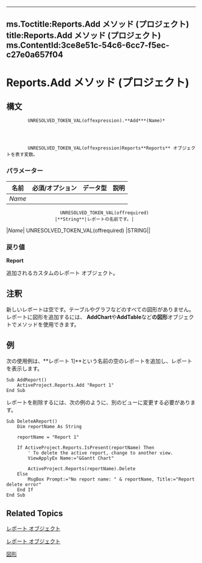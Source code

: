 
---
ms.Toctitle:Reports.Add メソッド (プロジェクト)
title:Reports.Add メソッド (プロジェクト)
ms.ContentId:3ce8e51c-54c6-6cc7-f5ec-c27e0a657f04
---
# Reports.Add メソッド (プロジェクト)





## 構文

            UNRESOLVED_TOKEN_VAL(offexpression).**Add***(Name)*




            UNRESOLVED_TOKEN_VAL(offexpression)Reports**Reports** オブジェクトを表す変数。

### パラメーター

|**名前**|**必須/オプション**|**データ型**|**説明**|
|---|---|---|---|
|*Name*|
                        UNRESOLVED_TOKEN_VAL(offrequired)
                      |**String**|レポートの名前です。|
|*Name*|
                        UNRESOLVED_TOKEN_VAL(offrequired)
                      |STRING||



### 戻り値
**Report**



追加されるカスタムのレポート オブジェクト。





## 注釈
新しいレポートは空です。テーブルやグラフなどのすべての図形がありません。レポートに図形を追加するには、 **AddChart**や**AddTable**など**の図形**オブジェクトでメソッドを使用できます。



## 例
次の使用例は、**レポート 1]**という名前の空のレポートを追加し、レポートを表示します。

```vba
Sub AddReport()
    ActiveProject.Reports.Add "Report 1"
End Sub
```




レポートを削除するには、次の例のように、別のビューに変更する必要があります。

```vba
Sub DeleteAReport()
    Dim reportName As String
    
    reportName = "Report 1"
    
    If ActiveProject.Reports.IsPresent(reportName) Then
        ' To delete the active report, change to another view.
        ViewApplyEx Name:="&Gantt Chart"
        
        ActiveProject.Reports(reportName).Delete
    Else
        MsgBox Prompt:="No report name: " & reportName, Title:="Report delete error"
    End If
End Sub
```




## Related Topics

[レポート オブジェクト](a9f4a13b-1907-dbe8-8077-fb1226bb8bb9.md)

[レポート オブジェクト](38ef993e-e5cd-b451-06aa-41eb0e93450e.md)

[図形](6e42040c-dd5a-de4c-afa8-f9e33d1e5054.md)




